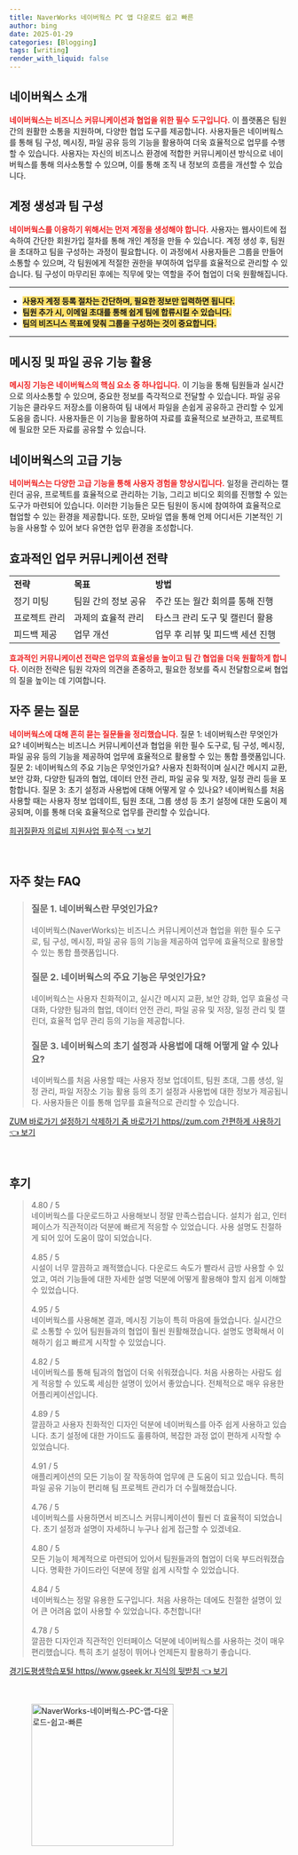 ```yaml
---
title: NaverWorks 네이버웍스 PC 앱 다운로드 쉽고 빠른
author: bing
date: 2025-01-29
categories: [Blogging]
tags: [writing]
render_with_liquid: false
---
```



<h2 id='네이버웍스_소개'>네이버웍스 소개</h2>

<p><b><span style="color: #ee2323;">네이버웍스는 비즈니스 커뮤니케이션과 협업을 위한 필수 도구입니다.</span></b> 이 플랫폼은 팀원 간의 원활한 소통을 지원하며, 다양한 협업 도구를 제공합니다. 사용자들은 네이버웍스를 통해 팀 구성, 메시징, 파일 공유 등의 기능을 활용하여 더욱 효율적으로 업무를 수행할 수 있습니다. 사용자는 자신의 비즈니스 환경에 적합한 커뮤니케이션 방식으로 네이버웍스를 통해 의사소통할 수 있으며, 이를 통해 조직 내 정보의 흐름을 개선할 수 있습니다.</p>

<h2 id='계정_생성과_팀_구성'>계정 생성과 팀 구성</h2>

<p><b><span style="color: #ee2323;">네이버웍스를 이용하기 위해서는 먼저 계정을 생성해야 합니다.</span></b> 사용자는 웹사이트에 접속하여 간단한 회원가입 절차를 통해 개인 계정을 만들 수 있습니다. 계정 생성 후, 팀원을 초대하고 팀을 구성하는 과정이 필요합니다. 이 과정에서 사용자들은 그룹을 만들어 소통할 수 있으며, 각 팀원에게 적절한 권한을 부여하여 업무를 효율적으로 관리할 수 있습니다. 팀 구성이 마무리된 후에는 직무에 맞는 역할을 주어 협업이 더욱 원활해집니다.</p>

<hr />

<ul>
    <li><b><span style="background-color: #ffe066;">사용자 계정 등록 절차는 간단하며, 필요한 정보만 입력하면 됩니다.</span></b></li>
    <li><b><span style="background-color: #ffe066;">팀원 추가 시, 이메일 초대를 통해 쉽게 팀에 합류시킬 수 있습니다.</span></b></li>
    <li><b><span style="background-color: #ffe066;">팀의 비즈니스 목표에 맞춰 그룹을 구성하는 것이 중요합니다.</span></b></li>
</ul>

<hr />

<h2 id='메시징_및_파일_공유_기능'>메시징 및 파일 공유 기능 활용</h2>

<p><b><span style="color: #ee2323;">메시징 기능은 네이버웍스의 핵심 요소 중 하나입니다.</span></b> 이 기능을 통해 팀원들과 실시간으로 의사소통할 수 있으며, 중요한 정보를 즉각적으로 전달할 수 있습니다. 파일 공유 기능은 클라우드 저장소를 이용하여 팀 내에서 파일을 손쉽게 공유하고 관리할 수 있게 도움을 줍니다. 사용자들은 이 기능을 활용하여 자료를 효율적으로 보관하고, 프로젝트에 필요한 모든 자료를 공유할 수 있습니다.</p>

<h2 id='네이버웍스의_고급_기능'>네이버웍스의 고급 기능</h2>

<p><b><span style="color: #ee2323;">네이버웍스는 다양한 고급 기능을 통해 사용자 경험을 향상시킵니다.</span></b> 일정을 관리하는 캘린더 공유, 프로젝트를 효율적으로 관리하는 기능, 그리고 비디오 회의를 진행할 수 있는 도구가 마련되어 있습니다. 이러한 기능들은 모든 팀원이 동시에 참여하여 효율적으로 협업할 수 있는 환경을 제공합니다. 또한, 모바일 앱을 통해 언제 어디서든 기본적인 기능을 사용할 수 있어 보다 유연한 업무 환경을 조성합니다.</p>

<h2 id='업무_커뮤니케이션_전략'>효과적인 업무 커뮤니케이션 전략</h2>

<table>
    <tr>
        <td><b>전략</b></td>
        <td><b>목표</b></td>
        <td><b>방법</b></td>
    </tr>
    <tr>
        <td>정기 미팅</td>
        <td>팀원 간의 정보 공유</td>
        <td>주간 또는 월간 회의를 통해 진행</td>
    </tr>
    <tr>
        <td>프로젝트 관리</td>
        <td>과제의 효율적 관리</td>
        <td>타스크 관리 도구 및 캘린더 활용</td>
    </tr>
    <tr>
        <td>피드백 제공</td>
        <td>업무 개선</td>
        <td>업무 후 리뷰 및 피드백 세션 진행</td>
    </tr>
</table>

<p><b><span style="color: #ee2323;">효과적인 커뮤니케이션 전략은 업무의 효율성을 높이고 팀 간 협업을 더욱 원활하게 합니다.</span></b> 이러한 전략은 팀원 각자의 의견을 존중하고, 필요한 정보를 즉시 전달함으로써 협업의 질을 높이는 데 기여합니다.</p>

<h2 id='자주_묻는_질문'>자주 묻는 질문</h2>

<p><b><span style="color: #ee2323;">네이버웍스에 대해 흔히 묻는 질문들을 정리했습니다.</span></b> 질문 1: 네이버웍스란 무엇인가요? 네이버웍스는 비즈니스 커뮤니케이션과 협업을 위한 필수 도구로, 팀 구성, 메시징, 파일 공유 등의 기능을 제공하여 업무에 효율적으로 활용할 수 있는 통합 플랫폼입니다. 질문 2: 네이버웍스의 주요 기능은 무엇인가요? 사용자 친화적이며 실시간 메시지 교환, 보안 강화, 다양한 팀과의 협업, 데이터 안전 관리, 파일 공유 및 저장, 일정 관리 등을 포함합니다. 질문 3: 초기 설정과 사용법에 대해 어떻게 알 수 있나요? 네이버웍스를 처음 사용할 때는 사용자 정보 업데이트, 팀원 초대, 그룹 생성 등 초기 설정에 대한 도움이 제공되며, 이를 통해 더욱 효율적으로 업무를 관리할 수 있습니다.</p>


<p><a class="click-button" title="희귀질환자 의료비 지원사업 필수적" href="https://24nara.github.io/posts/%ED%9D%AC%EA%B7%80%EC%A7%88%ED%99%98%EC%9E%90-%EC%9D%98%EB%A3%8C%EB%B9%84-%EC%A7%80%EC%9B%90%EC%82%AC%EC%97%85-%ED%95%84%EC%88%98%EC%A0%81/" rel="dofollow">희귀질환자 의료비 지원사업 필수적 👈 보기</a></p><br>
<h2 id='자주_찾는_FAQ'>자주 찾는 FAQ</h2>
<div itemscope="" itemtype="https://schema.org/FAQPage"> 
<blockquote> 
<div itemscope="" itemprop="mainEntity" itemtype="https://schema.org/Question"> 
<h3 itemprop="name">질문 1. 네이버웍스란 무엇인가요?</h3> 
<div itemscope="" itemprop="acceptedAnswer" itemtype="https://schema.org/Answer"> 
<span itemprop="text"> 
<p>네이버웍스(NaverWorks)는 비즈니스 커뮤니케이션과 협업을 위한 필수 도구로, 팀 구성, 메시징, 파일 공유 등의 기능을 제공하여 업무에 효율적으로 활용할 수 있는 통합 플랫폼입니다.</p> 
</span> 
</div> 
</div> 

<div itemscope="" itemprop="mainEntity" itemtype="https://schema.org/Question"> 
<h3 itemprop="name">질문 2. 네이버웍스의 주요 기능은 무엇인가요?</h3> 
<div itemscope="" itemprop="acceptedAnswer" itemtype="https://schema.org/Answer"> 
<span itemprop="text"> 
<p>네이버웍스는 사용자 친화적이고, 실시간 메시지 교환, 보안 강화, 업무 효율성 극대화, 다양한 팀과의 협업, 데이터 안전 관리, 파일 공유 및 저장, 일정 관리 및 캘린더, 효율적 업무 관리 등의 기능을 제공합니다.</p> 
</span> 
</div> 
</div> 

<div itemscope="" itemprop="mainEntity" itemtype="https://schema.org/Question"> 
<h3 itemprop="name">질문 3. 네이버웍스의 초기 설정과 사용법에 대해 어떻게 알 수 있나요?</h3> 
<div itemscope="" itemprop="acceptedAnswer" itemtype="https://schema.org/Answer"> 
<span itemprop="text"> 
<p>네이버웍스를 처음 사용할 때는 사용자 정보 업데이트, 팀원 초대, 그룹 생성, 일정 관리, 파일 저장소 기능 활용 등의 초기 설정과 사용법에 대한 정보가 제공됩니다. 사용자들은 이를 통해 업무를 효율적으로 관리할 수 있습니다.</p> 
</span> 
</div> 
</div> 

</blockquote> 
</div>
<p><a class="click-button" title="ZUM 바로가기 설정하기 삭제하기 줌 바로가기 https//zum.com 간편하게 사용하기" href="https://24nara.github.io/posts/ZUM-%EB%B0%94%EB%A1%9C%EA%B0%80%EA%B8%B0-%EC%84%A4%EC%A0%95%ED%95%98%EA%B8%B0-%EC%82%AD%EC%A0%9C%ED%95%98%EA%B8%B0-%EC%A4%8C-%EB%B0%94%EB%A1%9C%EA%B0%80%EA%B8%B0-httpszum.com-%EA%B0%84%ED%8E%B8%ED%95%98%EA%B2%8C-%EC%82%AC%EC%9A%A9%ED%95%98%EA%B8%B0/" rel="dofollow">ZUM 바로가기 설정하기 삭제하기 줌 바로가기 https//zum.com 간편하게 사용하기 👈 보기</a></p><br>
<h2 id='후기'>후기</h2>
<div itemscope itemtype="https://schema.org/Product">
  <blockquote>
  <div itemprop="review" itemscope itemtype="https://schema.org/Review">
      <div itemprop="reviewRating" itemscope itemtype="https://schema.org/Rating"> <span itemprop="ratingValue">4.80</span> / <span itemprop="bestRating">5</span> </div>
      <span itemprop="reviewBody">네이버웍스를 다운로드하고 사용해보니 정말 만족스럽습니다. 설치가 쉽고, 인터페이스가 직관적이라 덕분에 빠르게 적응할 수 있었습니다. 사용 설명도 친절하게 되어 있어 도움이 많이 되었습니다.</span>
  </div>
  <br>
  <div itemprop="review" itemscope itemtype="https://schema.org/Review">
      <div itemprop="reviewRating" itemscope itemtype="https://schema.org/Rating"> <span itemprop="ratingValue">4.85</span> / <span itemprop="bestRating">5</span> </div>
      <span itemprop="reviewBody">시설이 너무 깔끔하고 쾌적했습니다. 다운로드 속도가 빨라서 금방 사용할 수 있었고, 여러 기능들에 대한 자세한 설명 덕분에 어떻게 활용해야 할지 쉽게 이해할 수 있었습니다.</span>
  </div>
  <br>
  <div itemprop="review" itemscope itemtype="https://schema.org/Review">
      <div itemprop="reviewRating" itemscope itemtype="https://schema.org/Rating"> <span itemprop="ratingValue">4.95</span> / <span itemprop="bestRating">5</span> </div>
      <span itemprop="reviewBody">네이버웍스를 사용해본 결과, 메시징 기능이 특히 마음에 들었습니다. 실시간으로 소통할 수 있어 팀원들과의 협업이 훨씬 원활해졌습니다. 설명도 명확해서 이해하기 쉽고 빠르게 시작할 수 있었습니다.</span>
  </div>
  <br>
  <div itemprop="review" itemscope itemtype="https://schema.org/Review">
      <div itemprop="reviewRating" itemscope itemtype="https://schema.org/Rating"> <span itemprop="ratingValue">4.82</span> / <span itemprop="bestRating">5</span> </div>
      <span itemprop="reviewBody">네이버웍스를 통해 팀과의 협업이 더욱 쉬워졌습니다. 처음 사용하는 사람도 쉽게 적응할 수 있도록 세심한 설명이 있어서 좋았습니다. 전체적으로 매우 유용한 어플리케이션입니다.</span>
  </div>
  <br>
  <div itemprop="review" itemscope itemtype="https://schema.org/Review">
      <div itemprop="reviewRating" itemscope itemtype="https://schema.org/Rating"> <span itemprop="ratingValue">4.89</span> / <span itemprop="bestRating">5</span> </div>
      <span itemprop="reviewBody">깔끔하고 사용자 친화적인 디자인 덕분에 네이버웍스를 아주 쉽게 사용하고 있습니다. 초기 설정에 대한 가이드도 훌륭하여, 복잡한 과정 없이 편하게 시작할 수 있었습니다.</span>
  </div>
  <br>
  <div itemprop="review" itemscope itemtype="https://schema.org/Review">
      <div itemprop="reviewRating" itemscope itemtype="https://schema.org/Rating"> <span itemprop="ratingValue">4.91</span> / <span itemprop="bestRating">5</span> </div>
      <span itemprop="reviewBody">애플리케이션의 모든 기능이 잘 작동하여 업무에 큰 도움이 되고 있습니다. 특히 파일 공유 기능이 편리해 팀 프로젝트 관리가 더 수월해졌습니다.</span>
  </div>
  <br>
  <div itemprop="review" itemscope itemtype="https://schema.org/Review">
      <div itemprop="reviewRating" itemscope itemtype="https://schema.org/Rating"> <span itemprop="ratingValue">4.76</span> / <span itemprop="bestRating">5</span> </div>
      <span itemprop="reviewBody">네이버웍스를 사용하면서 비즈니스 커뮤니케이션이 훨씬 더 효율적이 되었습니다. 초기 설정과 설명이 자세하니 누구나 쉽게 접근할 수 있겠네요.</span>
  </div>
  <br>
  <div itemprop="review" itemscope itemtype="https://schema.org/Review">
      <div itemprop="reviewRating" itemscope itemtype="https://schema.org/Rating"> <span itemprop="ratingValue">4.80</span> / <span itemprop="bestRating">5</span> </div>
      <span itemprop="reviewBody">모든 기능이 체계적으로 마련되어 있어서 팀원들과의 협업이 더욱 부드러워졌습니다. 명확한 가이드라인 덕분에 정말 쉽게 시작할 수 있었습니다.</span>
  </div>
  <br>
  <div itemprop="review" itemscope itemtype="https://schema.org/Review">
      <div itemprop="reviewRating" itemscope itemtype="https://schema.org/Rating"> <span itemprop="ratingValue">4.84</span> / <span itemprop="bestRating">5</span> </div>
      <span itemprop="reviewBody">네이버웍스는 정말 유용한 도구입니다. 처음 사용하는 데에도 친절한 설명이 있어 큰 어려움 없이 사용할 수 있었습니다. 추천합니다!</span>
  </div>
  <br>
  <div itemprop="review" itemscope itemtype="https://schema.org/Review">
      <div itemprop="reviewRating" itemscope itemtype="https://schema.org/Rating"> <span itemprop="ratingValue">4.78</span> / <span itemprop="bestRating">5</span> </div>
      <span itemprop="reviewBody">깔끔한 디자인과 직관적인 인터페이스 덕분에 네이버웍스를 사용하는 것이 매우 편리했습니다. 특히 초기 설정이 뛰어나 언제든지 활용하기 좋습니다.</span>
  </div>
  </blockquote>
</div>
<p><a class="click-button" title="경기도평생학습포털 https//www.gseek.kr 지식의 뒷받침" href="https://24nara.github.io/posts/%EA%B2%BD%EA%B8%B0%EB%8F%84%ED%8F%89%EC%83%9D%ED%95%99%EC%8A%B5%ED%8F%AC%ED%84%B8-httpswww.gseek.kr-%EC%A7%80%EC%8B%9D%EC%9D%98-%EB%92%B7%EB%B0%9B%EC%B9%A8/" rel="dofollow">경기도평생학습포털 https//www.gseek.kr 지식의 뒷받침 👈 보기</a></p><br>
<figure class="image"><img src="https://24nara.github.io/assets/img/thumbnail/NaverWorks-네이버웍스-PC-앱-다운로드-쉽고-빠른.webp" alt="NaverWorks-네이버웍스-PC-앱-다운로드-쉽고-빠른" width="256" height="256"></figure>